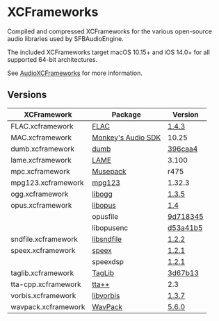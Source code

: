 # XCFrameworks

Compiled and compressed XCFrameworks for the various open-source audio libraries used by SFBAudioEngine.

The included XCFrameworks target macOS 10.15+ and iOS 14.0+ for all supported 64-bit architectures.

See [AudioXCFrameworks](https://github.com/sbooth/AudioXCFrameworks) for more information.

## Versions

| XCFramework | Package | Version |
| --- | --- | --- |
| FLAC.xcframework | [FLAC](https://xiph.org/flac/) | [1.4.3](https://github.com/xiph/flac/releases/tag/1.4.3) |
| MAC.xcframework | [Monkey's Audio SDK](https://monkeysaudio.com) | 10.25 |
| dumb.xcframework | [dumb](https://github.com/kode54/dumb) | [396caa4](https://github.com/kode54/dumb/tree/396caa4d31859045ccb5ef943fd430ca4026cce8) |
| lame.xcframework | [LAME](https://lame.sourceforge.io) | 3.100 |
| mpc.xcframework | [Musepack](https://www.musepack.net) | r475 |
| mpg123.xcframework | [mpg123](https://www.mpg123.de) | 1.32.3 |
| ogg.xcframework | [libogg](https://www.xiph.org/ogg/) | [1.3.5](https://gitlab.xiph.org/xiph/ogg/-/releases/v1.3.5) |
| opus.xcframework | [libopus](https://opus-codec.org) | [1.4](https://www.opus-codec.org/release/stable/2023/04/20/libopus-1_4.html) |
| | opusfile | [9d718345](https://gitlab.xiph.org/xiph/opusfile/-/tree/9d718345ce03b2fad5d7d28e0bcd1cc69ab2b166) |
| | libopusenc | [d53a41b5](https://gitlab.xiph.org/xiph/libopusenc/-/tree/d53a41b5ed02eba854d12b6d35bea13a330018d5) |
| sndfile.xcframework | [libsndfile](http://libsndfile.github.io/libsndfile/) | [1.2.2](https://github.com/libsndfile/libsndfile/releases/tag/1.2.2) |
| speex.xcframework | [speex](https://speex.org) | [1.2.1](https://gitlab.xiph.org/xiph/speex/-/releases/Speex-1.2.1) |
| | speexdsp | [1.2.1](https://gitlab.xiph.org/xiph/speexdsp/-/releases/SpeexDSP-1.2.1) |
| taglib.xcframework | [TagLib](https://taglib.org) | [3d67b13](https://github.com/taglib/taglib/tree/3d67b139e48bfa020ea43bf43ca925c1e711cfd6) |
| tta-cpp.xcframework | [tta++](https://sourceforge.net/projects/tta/) | 2.3 |
| vorbis.xcframework | [libvorbis](https://www.xiph.org/vorbis/) | [1.3.7](https://gitlab.xiph.org/xiph/vorbis/-/releases/v1.3.7) |
| wavpack.xcframework | [WavPack](https://www.wavpack.com/index.html) | [5.6.0](https://github.com/dbry/WavPack/releases/tag/5.6.0) |
